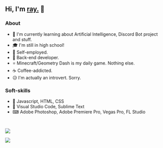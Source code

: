 ## Hi, I'm <a href="https://ray1337.com/about" target="_blank">ray.</a> 👋
### About
- 🤖 I'm currently learning about Artificial Intelligence, Discord Bot project and stuff.
- 🎓 I'm still in high school!
- 💼 Self-employed.
- 🧠 Back-end developer.
- ⭐ Minecraft/Geometry Dash is my daily game. Nothing else.
- ☕ Coffee-addicted.
- 😥 I'm actually an introvert. Sorry.

### Soft-skills
- 🤖 Javascript, HTML, CSS
- 🔧 Visual Studio Code, Sublime Text
- ⌨ Adobe Photoshop, Adobe Premiere Pro, Vegas Pro, FL Studio

<br>

<a href="https://ray1337.com"><img align="center" src="https://github-readme-stats.vercel.app/api?username=conver4y&show_icons=true&theme=dark&count_private=true&include_all_commits=true"/></a>

<a href="https://wakatime.com/@ray1337"><img align="center" src="https://github-readme-stats.vercel.app/api/wakatime?username=ray1337&layout=compact&text_color=FFFFFF&bg_color=121112"/></a>

<!--<a href="https://ray1337.com"><img align="center" src="https://github-readme-stats.vercel.app/api/top-langs/?username=conver4y&hide_border=true&theme=tokyonight"/></a>-->
